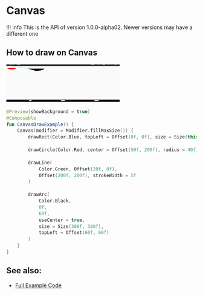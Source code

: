 # Canvas

!!! info
    This is the API of version 1.0.0-alpha02. Newer versions may have a different one

## How to draw on Canvas

<p align="left">
  <img src ="../../images/foundation/canvas/CanvasDrawExample.png" height=100 width=300 />
</p>



```kotlin
@Preview(showBackground = true)
@Composable
fun CanvasDrawExample() {
    Canvas(modifier = Modifier.fillMaxSize()) {
        drawRect(Color.Blue, topLeft = Offset(0f, 0f), size = Size(this.size.width, 55f))

        drawCircle(Color.Red, center = Offset(50f, 200f), radius = 40f)

        drawLine(
            Color.Green, Offset(20f, 0f),
            Offset(200f, 200f), strokeWidth = 5f
        )

        drawArc(
            Color.Black,
            0f,
            60f,
            useCenter = true,
            size = Size(300f, 300f),
            topLeft = Offset(60f, 60f)
        )
    }
}
```

## See also:
* [Full Example Code](https://github.com/Foso/Jetpack-Compose-Playground/blob/master/compose/src/main/java/de/jensklingenberg/jetpackcomposeplayground/ui/github/foundation/CanvasDrawExample.kt)
